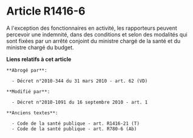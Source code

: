 # Article R1416-6

A l'exception des fonctionnaires en activité, les rapporteurs peuvent percevoir une indemnité, dans des conditions et selon
des modalités qui sont fixées par un arrêté conjoint du ministre chargé de la santé et du ministre chargé du budget.

**Liens relatifs à cet article**

	**Abrogé par**:

	  - Décret n°2010-344 du 31 mars 2010 - art. 62 (VD)

	**Modifié par**:

	  - Décret n°2010-1091 du 16 septembre 2010 - art. 1

	**Anciens textes**:

	  - Code de la santé publique - art. R1416-21 (T)
	  - Code de la santé publique - art. R780-6 (Ab)
